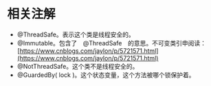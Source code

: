 # 相关注解

* @ThreadSafe。表示这个类是线程安全的。
* @Immutable。包含了　@ThreadSafe　的意思。不可变类引申阅读：[https://www.cnblogs.com/jaylon/p/5721571.html](https://www.cnblogs.com/jaylon/p/5721571.html)
* @NotThreadSafe。这个类不是线程安全的。
* @GuardedBy\( lock \)。这个状态变量，这个方法被哪个锁保护着。

